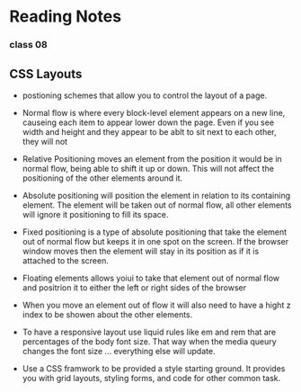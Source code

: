 # Reading Notes
### class 08


## CSS Layouts

- postioning schemes that allow you to control the layout of a page.

- Normal flow is where every block-level element appears on a new line, causeing each item to appear lower down the page. Even if you see width and height and they appear to be ablt to sit next to each other, they will not

- Relative Positioning moves an element from the position it would be in normal flow, being able to shift it up or down. This will not affect the positioning of the other elements around it.

- Absolute positioning will position the element in relation to its containing element. The element will be taken out of normal flow, all other elements will ignore it positioning to fill its space.

- Fixed positioning is a type of absolute positioning that take the element out of normal flow but keeps it in one spot on the screen. If the browser window moves then the element will stay in its position as if it is attached to the screen.

- Floating elements allows yoiui to take that element out of normal flow and positrion it to either the left or right sides of the browser

- When you move an element out of flow it will also need to have a hight z index to be showen about the other elements.

- To have a responsive layout use liquid rules like em and rem that are percentages of the body font size. That way when the media queury changes the font size ... everything else will update.

- Use a CSS framwork to be provided a style starting ground. It provides you with grid layouts, styling forms, and code for other common task.
